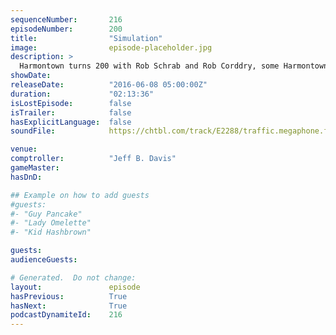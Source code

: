 ```yaml
---
sequenceNumber:       216
episodeNumber:        200
title:                "Simulation"
image:                episode-placeholder.jpg
description: >
  Harmontown turns 200 with Rob Schrab and Rob Corddry, some Harmontown regulars return including Adam Goldberg and Harmon lays down the greatest rap ever. Watch the video for free at harmontown.com/live! Thank you for all your support. This episode is ...
showDate:             
releaseDate:          "2016-06-08 05:00:00Z"
duration:             "02:13:36"
isLostEpisode:        false
isTrailer:            false
hasExplicitLanguage:  false
soundFile:            https://chtbl.com/track/E2288/traffic.megaphone.fm/STA6676936577.mp3?updated=1560195531

venue:                
comptroller:          "Jeff B. Davis"
gameMaster:           
hasDnD:               

## Example on how to add guests
#guests:
#- "Guy Pancake"
#- "Lady Omelette"
#- "Kid Hashbrown"

guests:
audienceGuests:

# Generated.  Do not change:
layout:               episode
hasPrevious:          True
hasNext:              True
podcastDynamiteId:    216
---
```

